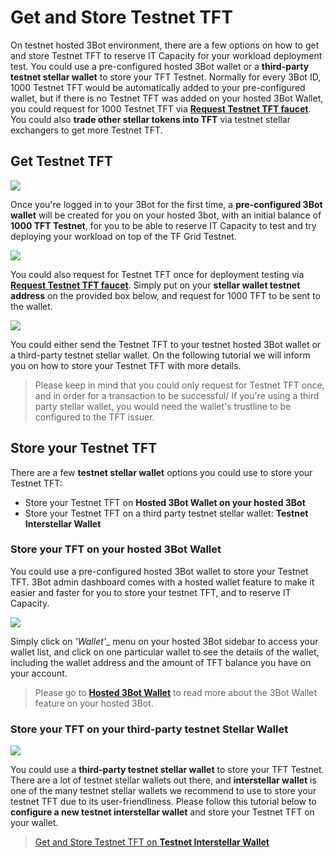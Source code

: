 # Get and Store Testnet TFT 

On testnet hosted 3Bot environment, there are a few options on how to get and store Testnet TFT to reserve IT Capacity for your workload deployment test.  You could use a pre-configured hosted 3Bot wallet or a __third-party testnet stellar wallet__ to store your TFT Testnet. Normally for every 3Bot ID, 1000 Testnet TFT would be automatically added to your pre-configured wallet, but if there is no Testnet TFT was added on your hosted 3Bot Wallet, you could request for 1000 Testnet TFT via [__Request Testnet TFT faucet__](https://gettft.testnet.grid.tf). You could also __trade other stellar tokens into TFT__ via testnet stellar exchangers to get more Testnet TFT.


## Get Testnet TFT

![](testnet_gettft.png)

Once you're logged in to your 3Bot for the first time, a __pre-configured 3Bot wallet__ will be created for you on your hosted 3bot, with an initial balance of __1000 TFT Testnet__, for you to be able to reserve IT Capacity to test and try deploying your workload on top of the TF Grid Testnet.


![](testnet_tft.png)

You could also request for Testnet TFT once for deployment testing via [__Request Testnet TFT faucet__](gettft.testnet.grid.tf). Simply put on your __stellar wallet testnet address__ on the provided box below, and request for 1000 TFT to be sent to the wallet.


![](testnet_tft2.png)

You could either send the Testnet TFT to your testnet hosted 3Bot wallet or a third-party testnet stellar wallet. On the following tutorial we will inform you on how to store your Testnet TFT with more details.

> Please keep in mind that you could only request for Testnet TFT once, and in order for a transaction to be successful/ If you're using a third party stellar wallet, you would need the wallet's trustline to be configured to the TFT issuer. 


## Store your Testnet TFT

There are a few __testnet stellar wallet__ options you could use to store your Testnet TFT:
- Store your Testnet TFT on __Hosted 3Bot Wallet on your hosted 3Bot__
- Store your Testnet TFT on a third party testnet stellar wallet: __Testnet Interstellar Wallet__


### Store your TFT on your hosted 3Bot Wallet

You could use a pre-configured hosted 3Bot wallet to store your Testnet TFT. 3Bot admin dashboard comes with a hosted wallet feature to make it easier and faster for you to store your testnet TFT, and to reserve IT Capacity. 

![](testnet_tft3.png)

Simply click on _'Wallet'__ menu on your hosted 3Bot sidebar to access your wallet list, and click on one particular wallet to see the details of the wallet, including the wallet address and the amount of TFT balance you have on your account.

> Please go to [__Hosted 3Bot Wallet__](3bot_wallet.md) to read more about the 3Bot Wallet feature on your hosted 3Bot.


### Store your TFT on your third-party testnet Stellar Wallet

![](interstellar_start.png)

You could use a __third-party testnet stellar wallet__ to store your TFT Testnet. There are a lot of testnet stellar wallets out there, and __interstellar wallet__ is one of the many testnet stellar wallets we recommend to use to store your testnet TFT due to its user-friendliness. Please follow this tutorial below to __configure a new testnet interstellar wallet__ and store your Testnet TFT on your wallet.

> [Get and Store Testnet TFT on __Testnet Interstellar Wallet__](interstellar_wallet.md)